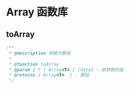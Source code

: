 # Array 函数库

## toArray

```ts
/**
 * @description 转换为数组
 *
 * @function toArray
 * @param { T | Array<T> } [data] - 欲转换的值
 * @returns { Array<T>  } - 数组
 */
```

